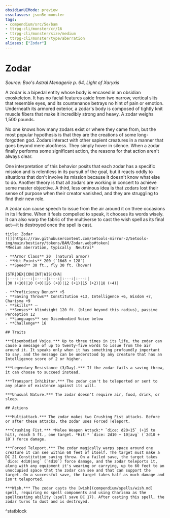 ```yaml
---
obsidianUIMode: preview
cssclasses: json5e-monster
tags:
- compendium/src/5e/bam
- ttrpg-cli/monster/cr/16
- ttrpg-cli/monster/size/medium
- ttrpg-cli/monster/type/aberration
aliases: ["Zodar"]
---
```

# Zodar
*Source: Boo's Astral Menagerie p. 64, Light of Xaryxis*  

A zodar is a bipedal entity whose body is encased in an obsidian exoskeleton. It has no facial features aside from two narrow, vertical slits that resemble eyes, and its countenance betrays no hint of pain or emotion. Underneath its armored exterior, a zodar's body is composed of tightly knit muscle fibers that make it incredibly strong and heavy. A zodar weighs 1,500 pounds.

No one knows how many zodars exist or where they came from, but the most popular hypothesis is that they are the creations of some long-forgotten god. Zodars interact with other sapient creatures in a manner that goes beyond mere aloofness. They simply hover in silence. When a zodar finally performs some significant action, the reasons for that action aren't always clear.

One interpretation of this behavior posits that each zodar has a specific mission and is relentless in its pursuit of the goal, but it reacts oddly to situations that don't involve its mission because it doesn't know what else to do. Another theory is that all zodars are working in concert to achieve some master objective. A third, less ominous idea is that zodars lost their sense of purpose when their creator vanished, and they are struggling to find their new role.

A zodar can cause speech to issue from the air around it on three occasions in its lifetime. When it feels compelled to speak, it chooses its words wisely. It can also warp the fabric of the multiverse to cast the wish spell as its final act—it is destroyed once the spell is cast.

```ad-statblock
title: Zodar
![](https://raw.githubusercontent.com/5etools-mirror-2/5etools-img/main/bestiary/tokens/BAM/Zodar.webp#token)
*Medium aberration, typically  Neutral*

- **Armor Class** 20  (natural armor)
- **Hit Points** 200 (`16d8 + 128`)
- **Speed** 30 ft., fly 30 ft. (hover)

|STR|DEX|CON|INT|WIS|CHA|
|:---:|:---:|:---:|:---:|:---:|:---:|
|30 (+10)|10 (+0)|26 (+8)|12 (+1)|15 (+2)|18 (+4)|

- **Proficiency Bonus** +5
- **Saving Throws** Constitution +13, Intelligence +6, Wisdom +7, Charisma +9
- **Skills** ⏤
- **Senses** blindsight 120 ft. (blind beyond this radius), passive Perception 12
- **Languages** see Disembodied Voice below
- **Challenge** 16

## Traits

***Disembodied Voice.*** Up to three times in its life, the zodar can cause a message of up to twenty-five words to issue from the air around it. It speaks only when it has something profoundly important to say, and the message can be understood by any creature that has an Intelligence score of 2 or higher.

***Legendary Resistance (3/Day).*** If the zodar fails a saving throw, it can choose to succeed instead.

***Transport Inhibitor.*** The zodar can't be teleported or sent to any plane of existence against its will.

***Unusual Nature.*** The zodar doesn't require air, food, drink, or sleep.

## Actions

***Multiattack.*** The zodar makes two Crushing Fist attacks. Before or after these attacks, the zodar uses Forced Teleport.

***Crushing Fist.*** *Melee Weapon Attack:* `dice: d20+15` (+15 to hit), reach 5 ft., one target. *Hit:* `dice: 2d10 + 10|avg` (`2d10 + 10`) force damage.

***Forced Teleport.*** The zodar magically warps space around one creature it can see within 60 feet of itself. The target must make a DC 21 Constitution saving throw. On a failed save, the target takes `dice: 4d10|avg` (`4d10`) force damage, and the zodar teleports it, along with any equipment it's wearing or carrying, up to 60 feet to an unoccupied space that the zodar can see and that can support the target. On a successful save, the target takes half as much damage and isn't teleported.

***Wish.*** The zodar casts the [wish](compendium/spells/wish.md) spell, requiring no spell components and using Charisma as the spellcasting ability (spell save DC 17). After casting this spell, the zodar turns to dust and is destroyed.
```
^statblock